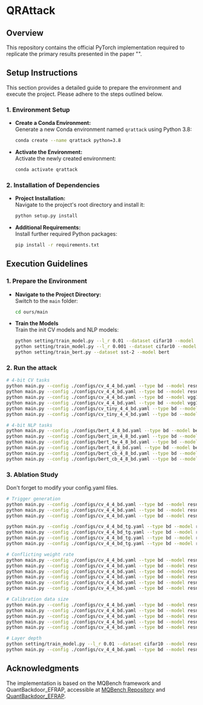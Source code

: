 # QRAttack

## Overview

This repository contains the official PyTorch implementation required to replicate the primary results presented in the paper "".

## Setup Instructions

This section provides a detailed guide to prepare the environment and execute the project. Please adhere to the steps outlined below.

### 1. Environment Setup

   - **Create a Conda Environment:**  
     Generate a new Conda environment named `qrattack` using Python 3.8:
     ```bash
     conda create --name qrattack python=3.8
     ```

   - **Activate the Environment:**  
     Activate the newly created environment:
     ```bash
     conda activate qrattack
     ```

### 2. Installation of Dependencies

   - **Project Installation:**  
     Navigate to the project's root directory and install it:
     ```bash
     python setup.py install
     ```

   - **Additional Requirements:**  
     Install further required Python packages:
     ```bash
     pip install -r requirements.txt
     ```

## Execution Guidelines

### 1. Prepare the Environment

   - **Navigate to the Project Directory:**  
     Switch to the `main` folder:
     ```bash
     cd ours/main
     ```

   - **Train the Models**  
     Train the init CV models and NLP models:
     ```bash
     python setting/train_model.py --l_r 0.01 --dataset cifar10 --model resnet18
     python setting/train_model.py --l_r 0.001 --dataset cifar10 --model vgg16
     python setting/train_bert.py --dataset sst-2 --model bert
     ```
     

### 2. Run the attack
  ```bash
  # 4-bit CV tasks
  python main.py --config ./configs/cv_4_4_bd.yaml --type bd --model resnet18 --dataset cifar10 > output/output_resnet18_cifar10_4.txt
  python main.py --config ./configs/cv_4_4_bd.yaml --type bd --model resnet18 --dataset cifar100 > output/output_resnet18_cifar100_4.txt
  python main.py --config ./configs/cv_4_4_bd.yaml --type bd --model vgg16 --dataset cifar10 > output/output_vgg16_cifar10_4.txt
  python main.py --config ./configs/cv_4_4_bd.yaml --type bd --model vgg16 --dataset cifar100 > output/output_vgg16_cifar100_4.txt
  python main.py --config ./configs/cv_tiny_4_4_bd.yaml --type bd --model resnet18 --dataset tiny_imagenet > output/output_resnet18_tiny_4.txt
  python main.py --config ./configs/cv_tiny_4_4_bd.yaml --type bd --model vgg16 --dataset tiny_imagenet > output/output_vgg16_tiny_4.txt

  # 4-bit NLP tasks
  python main.py --config ./configs/bert_4_8_bd.yaml --type bd --model bert --dataset sst-2 > output/output_bert_sst2_4.txt
  python main.py --config ./configs/bert_im_4_8_bd.yaml --type bd --model bert --dataset imdb > output/output_bert_imdb_4.txt
  python main.py --config ./configs/bert_tw_4_8_bd.yaml --type bd --model bert --dataset twitter > output/output_bert_twitter_4.txt
  python main.py --config ./configs/bert_4_8_bd.yaml --type bd --model bert --dataset boolq > output/output_bert_boolq_4.txt
  python main.py --config ./configs/bert_cb_4_8_bd.yaml --type bd --model bert --dataset rte > output/output_bert_rte_4.txt
  python main.py --config ./configs/bert_cb_4_8_bd.yaml --type bd --model bert --dataset cb > output/output_bert_cb_4.txt
  ```
### 3. Ablation Study 
  Don't forget to modify your config.yaml files.
  ```bash
  # Trigger generation
  python main.py --config ./configs/cv_4_4_bd.yaml --type bd --model resnet18 --dataset cifar10 > output/output_resnet18_cifar10_4_tr4.txt
  python main.py --config ./configs/cv_4_4_bd.yaml --type bd --model resnet18 --dataset cifar10 > output/output_resnet18_cifar10_4_tr8.txt
  python main.py --config ./configs/cv_4_4_bd.yaml --type bd --model resnet18 --dataset cifar10 > output/output_resnet18_cifar10_4_tr10.txt
  
  python main.py --config ./configs/cv_4_4_bd_tg.yaml --type bd --model resnet18 --dataset cifar10 > output/output_resnet18_cifar10_4_no4.txt
  python main.py --config ./configs/cv_4_4_bd_tg.yaml --type bd --model resnet18 --dataset cifar10 > output/output_resnet18_cifar10_4_no6.txt
  python main.py --config ./configs/cv_4_4_bd_tg.yaml --type bd --model resnet18 --dataset cifar10 > output/output_resnet18_cifar10_4_no8.txt
  python main.py --config ./configs/cv_4_4_bd_tg.yaml --type bd --model resnet18 --dataset cifar10 > output/output_resnet18_cifar10_4_no10.txt

  # Conflicting weight rate
  python main.py --config ./configs/cv_4_4_bd.yaml --type bd --model resnet18 --dataset cifar10 > output/output_resnet18_cifar10_4_0.txt
  python main.py --config ./configs/cv_4_4_bd.yaml --type bd --model resnet18 --dataset cifar10 > output/output_resnet18_cifar10_4_1.txt
  python main.py --config ./configs/cv_4_4_bd.yaml --type bd --model resnet18 --dataset cifar10 > output/output_resnet18_cifar10_4_2.txt
  python main.py --config ./configs/cv_4_4_bd.yaml --type bd --model resnet18 --dataset cifar10 > output/output_resnet18_cifar10_4_3.txt
  python main.py --config ./configs/cv_4_4_bd.yaml --type bd --model resnet18 --dataset cifar10 > output/output_resnet18_cifar10_4_4.txt
  python main.py --config ./configs/cv_4_4_bd.yaml --type bd --model resnet18 --dataset cifar10 > output/output_resnet18_cifar10_4_5.txt
  
  # Calibration data size
  python main.py --config ./configs/cv_4_4_bd.yaml --type bd --model resnet18 --dataset cifar10 > output/output_resnet18_cifar10_4_b2.txt
  python main.py --config ./configs/cv_4_4_bd.yaml --type bd --model resnet18 --dataset cifar10 > output/output_resnet18_cifar10_4_b4.txt
  python main.py --config ./configs/cv_4_4_bd.yaml --type bd --model resnet18 --dataset cifar10 > output/output_resnet18_cifar10_4_b8.txt
  python main.py --config ./configs/cv_4_4_bd.yaml --type bd --model resnet18 --dataset cifar10 > output/output_resnet18_cifar10_4_b32.txt
  python main.py --config ./configs/cv_4_4_bd.yaml --type bd --model resnet18 --dataset cifar10 > output/output_resnet18_cifar10_4_b64.txt

  # Layer depth
  python setting/train_model.py --l_r 0.01 --dataset cifar10 --model resnet34
  python main.py --config ./configs/cv_4_4_bd.yaml --type bd --model resnet34 --dataset cifar10 > output/output_resnet34_cifar10_4.txt
  ```

## Acknowledgments

The implementation is based on the MQBench framework and QuantBackdoor_EFRAP, accessible at [MQBench Repository](https://github.com/ModelTC/MQBench) and [QuantBackdoor_EFRAP](https://github.com/AntigoneRandy/QuantBackdoor_EFRAP).


